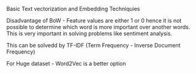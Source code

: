 Basic Text vectorization and Embedding Techniquies

Disadvantage of BoW -
Feature values are either 1 or 0 hence it is not possible to determine which word is more important over another words. This is very important in solving problems like sentiment analysis.

This can be solvedd by TF-IDF (Term Frequency - Inverse Document Frequency)

For Huge dataset - Word2Vec is a better option
<!---
anishsavla2/anishsavla2 is a ✨ special ✨ repository because its `README.md` (this file) appears on your GitHub profile.
You can click the Preview link to take a look at your changes.
--->
